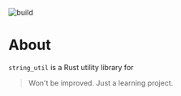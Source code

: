 ![build](https://github.com/abdulwahabO/string-util/workflows/build/badge.svg)

# About

`string_util` is a Rust utility library for


> Won't be improved. Just a learning project.
> 

